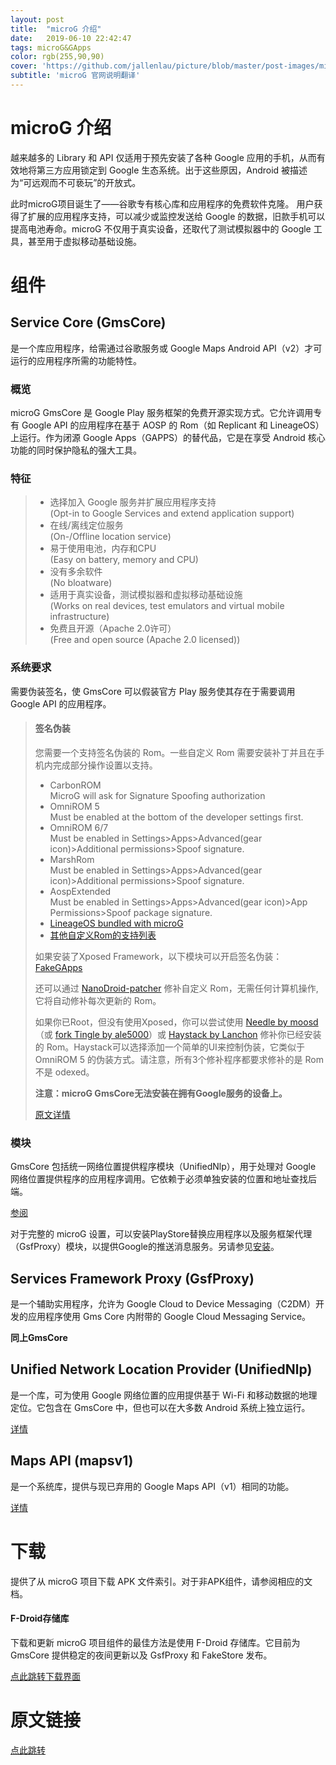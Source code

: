 ```yaml
---
layout: post
title:  "microG 介绍"
date:   2019-06-10 22:42:47
tags: microG&GApps
color: rgb(255,90,90)
cover: 'https://github.com/jallenlau/picture/blob/master/post-images/microg_readme.jpg?raw=true'
subtitle: 'microG 官网说明翻译'
---
```

# microG 介绍
越来越多的 Library 和 API 仅适用于预先安装了各种 Google 应用的手机，从而有效地将第三方应用锁定到 Google 生态系统。出于这些原因，Android 被描述为“可远观而不可亵玩”的开放式。

此时microG项目诞生了——谷歌专有核心库和应用程序的免费软件克隆。
用户获得了扩展的应用程序支持，可以减少或监控发送给 Google 的数据，旧款手机可以提高电池寿命。microG 不仅用于真实设备，还取代了测试模拟器中的 Google 工具，甚至用于虚拟移动基础设施。
# 组件
## Service Core (GmsCore)
是一个库应用程序，给需通过谷歌服务或 Google Maps Android API（v2）才可运行的应用程序所需的功能特性。
### 概览
microG GmsCore 是 Google Play 服务框架的免费开源实现方式。它允许调用专有 Google API 的应用程序在基于 AOSP 的 Rom（如 Replicant 和 LineageOS）上运行。作为闭源 Google Apps（GAPPS）的替代品，它是在享受 Android 核心功能的同时保护隐私的强大工具。
### 特征
>- 选择加入 Google 服务并扩展应用程序支持  
(Opt-in to Google Services and extend application support)  
>- 在线/离线定位服务  
(On-/Offline location service)  
>- 易于使用电池，内存和CPU  
(Easy on battery, memory and CPU)  
>- 没有多余软件  
(No bloatware)  
>- 适用于真实设备，测试模拟器和虚拟移动基础设施  
(Works on real devices, test emulators and virtual mobile infrastructure)  
>- 免费且开源（Apache 2.0许可）  
(Free and open source (Apache 2.0 licensed))  
### 系统要求
需要伪装签名，使 GmsCore 可以假装官方 Play 服务使其存在于需要调用 Google API 的应用程序。  
>#### 签名伪装
>您需要一个支持签名伪装的 Rom。一些自定义 Rom 需要安装补丁并且在手机内完成部分操作设置以支持。  
>- CarbonROM  
>MicroG will ask for Signature Spoofing authorization
>- OmniROM 5  
>Must be enabled at the bottom of the developer settings first.
>- OmniROM 6/7  
>Must be enabled in Settings>Apps>Advanced(gear icon)>Additional permissions>Spoof signature.
>- MarshRom  
>Must be enabled in Settings>Apps>Advanced(gear icon)>Additional permissions>Spoof signature.
>- AospExtended  
>Must be enabled in Settings>Apps>Advanced(gear icon)>App Permissions>Spoof package signature.
>- [LineageOS bundled with microG](https://lineage.microg.org/)
>- [其他自定义Rom的支持列表](https://forum.xda-developers.com/showpost.php?p=71042083)  
>
> 如果安装了Xposed Framework，以下模块可以开启签名伪装：[FakeGApps](https://repo.xposed.info/module/com.thermatk.android.xf.fakegapps)    
>
>还可以通过 [NanoDroid-patcher](https://github.com/Nanolx/NanoDroid) 修补自定义 Rom，无需任何计算机操作,它将自动修补每次更新的 Rom。
>
>如果你已Root，但没有使用Xposed，你可以尝试使用 [Needle by moosd](https://github.com/moosd/Needle)（或 [fork Tingle by ale5000](https://github.com/ale5000-git/tingle)）或 [Haystack by Lanchon](https://github.com/Lanchon/haystack) 修补你已经安装的 Rom。Haystack可以选择添加一个简单的UI来控制伪装，它类似于 OmniROM 5 的伪装方式。请注意，所有3个修补程序都要求修补的是 Rom 不是 odexed。  
>
>**注意：microG GmsCore无法安装在拥有Google服务的设备上。**  
>
>[原文详情](https://github.com/microg/android_packages_apps_GmsCore/wiki/Signature-Spoofing)
### 模块
GmsCore 包括统一网络位置提供程序模块（UnifiedNlp），用于处理对 Google 网络位置提供程序的应用程序调用。它依赖于必须单独安装的位置和地址查找后端。  

[参阅](https://github.com/microg/android_packages_apps_UnifiedNlp/blob/master/README.md)

对于完整的 microG 设置，可以安装PlayStore替换应用程序以及服务框架代理（GsfProxy）模块，以提供Google的推送消息服务。另请参见[安装](https://github.com/microg/android_packages_apps_GmsCore/wiki/Installation)。

## Services Framework Proxy (GsfProxy)
是一个辅助实用程序，允许为 Google Cloud to Device Messaging（C2DM）开发的应用程序使用 Gms Core 内附带的 Google Cloud Messaging Service。  

**同上GmsCore**

## Unified Network Location Provider (UnifiedNlp)
是一个库，可为使用 Google 网络位置的应用提供基于 Wi-Fi 和移动数据的地理定位。它包含在 GmsCore 中，但也可以在大多数 Android 系统上独立运行。

[详情](https://github.com/microg/android_packages_apps_UnifiedNlp/blob/master/README.md)

## Maps API (mapsv1)
是一个系统库，提供与现已弃用的 Google Maps API（v1）相同的功能。  

[详情](https://github.com/microg/android_frameworks_mapsv1)
# 下载
提供了从 microG 项目下载 APK 文件索引。对于非APK组件，请参阅相应的文档。

#### F-Droid存储库
下载和更新 microG 项目组件的最佳方法是使用 F-Droid 存储库。它目前为 GmsCore 提供稳定的夜间更新以及 GsfProxy 和 FakeStore 发布。

[点此跳转下载界面](https://microg.org/download.html)

# 原文链接
[点此跳转](https://microg.org/)
